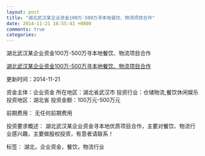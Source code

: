 ```yaml
---
layout: post
title: "湖北武汉某企业资金100万-500万寻本地餐饮、物流项目合作"
date: 2014-11-21 16:55:43 +0800
comments: true
categories: 
---
```

湖北武汉某企业资金100万-500万寻本地餐饮、物流项目合作

[湖北武汉某企业资金100万-500万寻本地餐饮、物流项目合作](http://zijin.trjcn.com/detail_246677.html)

更新时间：2014-11-21

资金主体：企业资金
所在地区：湖北省武汉市
投资行业：仓储物流,餐饮休闲娱乐
投资地区：湖北省
投资金额：100万元-500万元

前期费用：
无任何前期费用

投资要求概述：
湖北武汉某企业资金寻本地优质项目合作，主要对餐饮、物流行业感兴趣，主要做股权投资，有意者请联系！

标签：
湖北，企业资金，餐饮，物流行业

